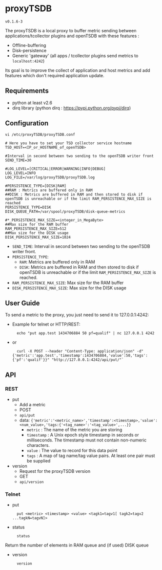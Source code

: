 # proxyTSDB
`v0.1.6-3`

The proxyTSDB is a local proxy to buffer metric sending between applications/tcollector plugins and openTSDB with these features :
* Offline-buffering
* Disk-persistence
* Generic 'gateway' (all apps / tcollector plugins send metrics to `localhost:4242`)

Its goal is to improve the collect of application and host metrics and add features which don't required application update.

## Requirements
* python at least v2.6
* dirq library (python dirq : https://pypi.python.org/pypi/dirq) 

## Configuration
	vi /etc/proxyTSDB/proxyTSDB.conf

	# Here you have to set your TSD collector service hostname
	TSD_HOST=<IP_or_HOSTNAME_of_openTSDB>
	
	#Interval in second between two sending to the openTSDB writer front
	SEND_TIME=30
	
	#LOG_LEVEL=[CRITICAL|ERROR|WARNING|INFO|DEBUG]
	LOG_LEVEL=INFO
	LOG_FILE=/var/log/proxyTSDB/proxyTSDB.log
	
	#PERSISTENCE_TYPE=[DISK|RAM]
	##RAM : Metrics are buffered only in RAM
	##DISK : Metrics are buffered in RAM and then stored to disk if openTSDB is unreachable or if the limit RAM_PERSISTENCE_MAX_SIZE is reached
	PERSISTENCE_TYPE=DISK
	DISK_QUEUE_PATH=/var/spool/proxyTSDB/disk-queue-metrics
	
	#*_PERSISTENCE_MAX_SIZE=<integer_in_MegaByte>
	##Max size for the RAM buffer
	RAM_PERSISTENCE_MAX_SIZE=512
	##Max size for the DISK usage
	DISK_PERSISTENCE_MAX_SIZE=1024

* `SEND_TIME`: Interval in second between two sending to the openTSDB writer front.
* `PERSISTENCE_TYPE`:
	* `RAM`: Metrics are buffered only in RAM
	* `DISK`: Metrics are buffered in RAM and then stored to disk if openTSDB is unreachable or if the limit `RAM_PERSISTENCE_MAX_SIZE` is reached.
* `RAM_PERSISTENCE_MAX_SIZE`: Max size for the RAM buffer
* `DISK_PERSISTENCE_MAX_SIZE`: Max size for the DISK usage

## User Guide
To send a metric to the proxy, you just need to send it to 127.0.0.1:4242:
* Example for telnet or HTTP/REST:

		echo "put app.test 1434706884 50 pf=qualif" | nc 127.0.0.1 4242
* or

		curl -X POST --header "Content-Type: application/json" -d"{'metric':'app.test','timestamp':1434706884,'value':50,'tags':{'pf':'qualif'}}" "http://127.0.0.1:4242/api/put/"`

## API
### REST
* put
	* Add a metric
	* POST
	* `api/put `
	* data: `{'metric':'<metric_name>','timestamp':<timestamp>,'value':<num_value>,'tags:{'<tag_name>':'<tag_value>',...}}`
		* `metric` : The name of the metric you are storing
		* `timestamp` : A Unix epoch style timestamp in seconds or milliseconds. The timestamp must not contain non-numeric characters.
		* `value` : The value to record for this data point
		* `tags` : A map of tag name/tag value pairs. At least one pair must be supplied
* version
	* Request for the proxyTSDB version
	* GET
	* `api/version`

### Telnet
* put

		put <metric> <timestamp> <value> <tagk1=tagv1[ tagk2=tagv2 ...tagkN=tagvN]>
* status

		status
Return the number of elements in RAM queue and (if used) DISK queue
* version

		version
